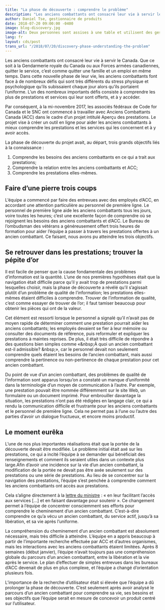 ```yaml
---
title: "La phase de découverte : comprendre le problème"
description: "Les anciens combattants ont consacré leur vie à servir le Canada. Que ce soit à la Gendarmerie royale du Canada ou aux Forces armées canadiennes, quitter le service, c’est comme quitter une famille et un emploi en même temps. Dans cette nouvelle phase de leur vie, les anciens combattants font face à de nombreux défis qui sont très différents du stress physique et psychologique qu’ils subissaient chaque jour alors qu’ils portaient l’uniforme. L’un des nombreux importants défis consiste à comprendre les plus de prestations et services qui leur sont offerts, et à y accéder."
author: Daniel Tse, gestionnaire de produits
date: 2018-07-20 09:00:00 -0400
image: blog-discovery.jpg
image-alt: Deux personnes sont assises à une table et utilisent des gestes de la main en discutant de leur travail.
lang: fr
layout: cds/post
trans_url: "/2018/07/20/discovery-phase-understanding-the-problem"
---
```


Les anciens combattants ont consacré leur vie à servir le Canada. Que ce soit à la Gendarmerie royale du Canada ou aux Forces armées canadiennes, quitter le service, c’est comme quitter une famille et un emploi en même temps. Dans cette nouvelle phase de leur vie, les anciens combattants font face à de nombreux défis qui sont très différents du stress physique et psychologique qu’ils subissaient chaque jour alors qu’ils portaient l’uniforme. L’un des nombreux importants défis consiste à comprendre les plus de prestations et services qui leur sont offerts, et à y accéder.

Par conséquent, à la mi-novembre 2017, les associés fédéraux de Code for Canada et le SNC ont commencé à travailler avec Anciens Combattants Canada (ACC) dans le cadre d’un projet intitulé Aperçu des prestations. Le projet vise à créer un outil en ligne pour aider les
anciens combattants à mieux comprendre les prestations et les services qui les concernent et à y avoir accès.

La phase de découverte du projet avait, au départ, trois grands objectifs liés à la connaissance :
1. Comprendre les besoins des anciens combattants en ce qui a trait aux prestations;
2. Comprendre la relation entre les anciens combattants et ACC;
3. Comprendre les prestations elles-mêmes.

## Faire d’une pierre trois coups

L’équipe a commencé par faire des entrevues avec des employés d’ACC, en accordant une attention particulière au personnel de première ligne. Le personnel de première ligne aide les anciens combattants tous les jours, voire toutes les heures; c’est une excellente façon de comprendre où se rejoignent les besoins des anciens combattants et d’ACC. Le Bureau de l’ombudsman des vétérans a généreusement offert trois heures de formation pour aider l’équipe à passer à travers les prestations offertes à un ancien combattant. Ce faisant, nous avons pu atteindre les trois objectifs.

## Se retrouver dans les prestations; trouver la pépite d’or

Il est facile de penser que la cause fondamentale des problèmes d’information est la quantité. L’une de nos premières hypothèses était que la navigation était difficile parce qu’il y avait trop de prestations parmi lesquelles choisir, mais la phase de découverte a révélé qu’il s’agissait plutôt d’un problème de qualité de l’information; les prestations elles-mêmes étaient difficiles à comprendre. Trouver de l’information de qualité, c’est comme essayer de trouver de l’or; il faut tamiser beaucoup pour obtenir les pièces qui ont de la valeur.

Cet élément est ressorti lorsque le personnel a signalé qu’il n’avait pas de moyen rapide de déterminer comment une prestation pourrait aider les anciens combattants; les employés devaient se fier à leur mémoire ou consulter des documents de référence, puis reformuler et expliquer les prestations à maintes reprises. De plus, il était très difficile de répondre à des questions bien simples comme «&amp;nbsp;À quoi un ancien combattant est-il admissible? &amp;nbsp;», car le personnel devait non seulement comprendre quels étaient les besoins de l’ancien combattant, mais aussi comprendre la pertinence ou non-pertinence de chaque prestation pour cet ancien combattant.

Du point de vue d’un ancien combattant, des problèmes de qualité de l’information sont apparus lorsqu’on a constaté un manque d’uniformité dans la terminologie d’un moyen de communication à l’autre. Par exemple, une prestation pouvait être nommée différemment sur le site Web, un formulaire ou un document imprimé. Pour embrouiller davantage la situation, les prestations n’ont pas été rédigées en langage clair, ce qui a rendu la communication difficile et frustrante pour les anciens combattants et le personnel de première ligne. Cela ne permet pas à l’une ou l’autre des parties d’avoir un dialogue fructueux, et encore moins productif. 

## Le moment eurêka

L’une de nos plus importantes réalisations était que la portée de la découverte devait être modifiée. Le problème initial était axé sur les prestations, ce qui a incité l’équipe à se demander qui bénéficiait des renseignements et comment ils seraient utiles dans un contexte plus large.Afin d’avoir une incidence sur la vie d’un ancien combattant, la modification de la portée ne devait pas être axée seulement sur des prestations ou une série de prestations. Au lieu de se concentrer sur la navigation des prestations, l’équipe s’est penchée à comprendre comment les anciens combattants ont accès aux prestations. 

Cela s’aligne directement à la [lettre du ministre](https://pm.gc.ca/fra/lettre-de-mandat-du-ministre-des-anciens-combattants-et-ministre-associe-de-la-defense-nationale) : « en leur facilitant l’accès aux services […] et en faisant davantage pour soutenir ». Ce changement permet à l’équipe de concentrer
consciemment ses efforts pour comprendre le cheminement d’un ancien combattant. C’est-à-dire comprendre ce qu’a vécu un ancien combattant, du service actif, jusqu’à sa libération, et sa vie après l’uniforme.

La compréhension du cheminement d’un ancien combattant est absolument nécessaire, mais
très difficile à atteindre. L’équipe en a appris beaucoup à partir de l’importante recherche
effectuée par ACC et d’autres organismes, mais les interactions avec les anciens combattants
étaient limitées. Après 8 semaines (début janvier), l’équipe n’avait toujours pas une
compréhension globale du parcours d’un ancien combattant, entre la libération et la vie après le
service. Le plan d’effectuer de simples entrevues dans les bureaux d’ACC devenait de plus en
plus complexe, et l’équipe a changé d’orientation plusieurs fois.

L’importance de la recherche d’utilisateur était si élevée que l’équipe a dû prolonger la phase de
découverte. C’est seulement après avoir analysé le parcours d’un ancien combattant pour
comprendre sa vie, ses besoins et ses objectifs que l’équipe serait en mesure de concevoir un
produit centré sur l’utilisateur.
